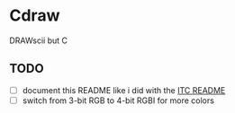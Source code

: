 # Cdraw
DRAWscii but C

## TODO
- [ ] document this README like i did with the [ITC README](ITC/README.md)  
- [ ] switch from 3-bit RGB to 4-bit RGBI for more colors